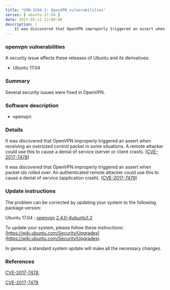 ```yaml
---
title: "USN-3284-1: OpenVPN vulnerabilities"
series: [ ubuntu-17.04 ]
date: 2017-05-11 12:00:00
description: |
    It was discovered that OpenVPN improperly triggered an assert when receiving an oversized control packet in some situations. A remote attacker could use this to cause a denial of service (server or client crash). ([CVE-2017-7478](http://people.ubuntu.com/~ubuntu-security/cve/CVE-2017-7478))
--- 
```

 
### openvpn vulnerabilities

A security issue affects these releases of Ubuntu and its derivatives:

* Ubuntu 17.04

### Summary

Several security issues were fixed in OpenVPN. 

### Software description

* openvpn 

### Details

It was discovered that OpenVPN improperly triggered an assert when receiving an oversized control packet in some situations. A remote attacker could use this to cause a denial of service (server or client crash). ([CVE-2017-7478](http://people.ubuntu.com/~ubuntu-security/cve/CVE-2017-7478))

It was discovered that OpenVPN improperly triggered an assert when packet ids rolled over. An authenticated remote attacker could use this to cause a denial of service (application crash). ([CVE-2017-7479](http://people.ubuntu.com/~ubuntu-security/cve/CVE-2017-7479)) 

### Update instructions

The problem can be corrected by updating your system to the following package version:

Ubuntu 17.04
 : [openvpn](https://launchpad.net/ubuntu/+source/openvpn) <span> [2.4.0-4ubuntu1.2](https://launchpad.net/ubuntu/+source/openvpn/2.4.0-4ubuntu1.2) </span> 

To update your system, please follow these instructions: [https://wiki.ubuntu.com/Security/Upgrades](https://wiki.ubuntu.com/Security/Upgrades).

In general, a standard system update will make all the necessary changes. 

### References

 [CVE-2017-7478](http://people.ubuntu.com/~ubuntu-security/cve/CVE-2017-7478), 

 [CVE-2017-7479](http://people.ubuntu.com/~ubuntu-security/cve/CVE-2017-7479)
 
